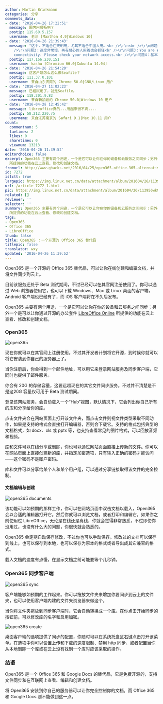 ```yaml
---
author: Martin Brinkmann
categories: 分享
comments_data:
- date: '2016-04-26 17:22:51'
  message: 国内用顺畅吧？
  postip: 115.60.5.157
  username: 老沙 [Maxthon 4.9|Windows 10]
- date: '2016-04-26 21:39:43'
  message: "这个，不适合在天朝用，尤其不适合中国人用。<br />\r\n<br />\r\n问题1：无法显示中文汉字，中文字全部显示为“方框”<br
    />\r\n问题2：速度非常慢，再有耐心的人用着也会抓狂<br />\r\n问题3：You are experiencing unsteady internet
    connectivity. Please check your network access.<br />\r\n问题4：基本上用不了…"
  postip: 117.166.230.151
  username: kashu [Chromium 66.0|Xubuntu 14.04]
- date: '2016-04-26 21:54:20'
  message: 这客户端怎么这么像Seafile？
  postip: 111.37.0.101
  username: 来自山东济南的 Chrome 50.0|GNU/Linux 用户
- date: '2016-04-27 11:02:23'
  message: 已經試用了，就是Seafile。
  postip: 118.201.9.82
  username: 来自新加坡的 Chrome 50.0|Windows 10 用户
- date: '2016-04-28 12:45:42'
  message: libreoffice真的...用起来很不爽....
  postip: 58.212.220.75
  username: 来自江苏南京的 Safari 9.1|Mac 10.11 用户
count:
  commentnum: 5
  favtimes: 2
  likes: 0
  sharetimes: 0
  viewnum: 13213
date: '2016-04-26 11:39:52'
editorchoice: false
excerpt: Open365 主要有两个用途，一个是它可以让你在你的设备和云服务之间同步；另外一个是可以让你通过开源的办公套件 LibreOffice Online
  所提供的功能在云上查看、修改和创建文档。
fromurl: http://www.ghacks.net/2016/04/25/open365-office-365-alternative/
id: 7272
islctt: true
largepic: https://img.linux.net.cn/data/attachment/album/201604/26/113956wk99k0tmfrkg92r5.png
url: /article-7272-1.html
pic: https://img.linux.net.cn/data/attachment/album/201604/26/113956wk99k0tmfrkg92r5.png.thumb.jpg
related: []
reviewer: ''
selector: ''
summary: Open365 主要有两个用途，一个是它可以让你在你的设备和云服务之间同步；另外一个是可以让你通过开源的办公套件 LibreOffice Online
  所提供的功能在云上查看、修改和创建文档。
tags:
- Open365
- Office 365
- LibreOffice
thumb: false
title: Open365 ：一个开源的 Office 365 替代品
titlepic: false
translator: wxy
updated: '2016-04-26 11:39:52'
---
```


Open365 是一个开源的 Office 365 替代品，可以让你在线创建和编辑文档，并将文件同步到云上。


目前该服务还处于 Beta 测试期间，不过已经可以在其官网注册使用了。你可以通过 Web 浏览器使用它，也可以下载 Windows、Mac 或 Linux 桌面的客户端，Android 客户端也已经有了，而 iOS 客户端将在不久后发布。


Open365 主要有两个用途，一个是它可以让你在你的设备和云服务之间同步；另外一个是可以让你通过开源的办公套件 [LibreOffice Online](http://www.ghacks.net/2015/12/17/code-libreoffice-online-with-owncloud-integration/) 所提供的功能在云上查看、修改和创建文档。


### Open365


![open365](https://img.linux.net.cn/data/attachment/album/201604/26/113956wk99k0tmfrkg92r5.png)


现在你就可以在其官网上注册使用，不过其开发者计划将它开源，到时候你就可以将它安装到你自己的服务器上了。


当你注册后，你会得到一个邮件地址，可以用它来登录网站服务及同步客户端，它同时也提供了邮件服务。


你会有 20G 的存储容量，这要远超现在的其它文件同步服务。不过并不清楚是不是这20G 容量仅可用于 Beta 测试期间。


登录该网站服务，会自动载入一个“Hub”视图，默认情况下，它会列出你自己所有的库和分享给你的库。


点击文件夹会在网站页面上打开该文件夹，而点击文件则视文件类型采取不同动作，如果是支持的格式会直接打开编辑器，否则会下载它。支持的格式包括典型的文档格式，如 docx、xls 或 pptx 等，也支持查看常见的图片格式，可以回放音频和视频。


库和文件可以在线分享或删除，你也可以通过网站页面直接上传新的文件。你可以在网站页面上直接创建新的库，并指定加密选项，只有输入正确的密码才能访问——这个密码不是账户密码。


库和文件可以分享给某个人和某个用户组，可以通过分享链接取得该文件的完全控制。


#### **文档编辑与创建**


![open365 documents](https://img.linux.net.cn/data/attachment/album/201604/26/113959x968629nyb8lb0h9.png)


该功能可以如预期的那样工作，你可以在网站页面中双击文档以载入，Open365 会以合适的编辑器打开它。然后你就可以浏览文档，或者打印和编辑它。如果你之前使用过 LibreOffice，无论是在线还是离线，你就会觉得非常熟悉，不过即使你没用过，也没有什么大的问题，你很快就会熟悉的。


Open365 会定期自动保存修改，不过你也可以手动保存。修改过的文档可以保存到线上，也可以保存到本地，也可以保存为原本的格式或者导出成其它兼容的格式。


载入文档的速度有点慢，在显示文档之前可能要等个几秒钟。


### Open365 同步客户端


![open365 sync](https://img.linux.net.cn/data/attachment/album/201604/26/114001jab07x90z5bzazab.png)


客户端能够如预期的工作起来。你可以拖放文件夹来增加你要同步到云上的文件夹，也可以使用客户端内建的文件夹浏览器来做这个。


当你将文件夹拖放到同步客户端时，它会自动转换成一个库。在你点击开始同步的按钮前，可以修改库的名字和启用加密。


![open365 create](https://img.linux.net.cn/data/attachment/album/201604/26/114002xb15yscz5b11patc.png)


桌面客户端的选项提供了同步的配置，你随时可以在系统托盘区右键点击打开该菜单。在选项中你可以设置上传和下载的速度限制、禁用 http 同步，或者配置当你从本地删除一个库或在云上没有找到一个库时应该采取的操作。 


### **结语**


Open365 是一个 Office 365 和 Google Docs 的替代品，它是免费开源的，支持文件同步和在互联网上查看、编辑和创建文档。


将 Open365 安装到你自己的服务器可以让你完全控制你的文档，而 Office 365 和 Google Docs 则不能做到这一点。